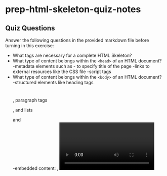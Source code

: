 # prep-html-skeleton-quiz-notes

## Quiz Questions

Answer the following questions in the provided markdown file before turning in this exercise:

- What tags are necessary for a complete HTML Skeleton?
  <!DOCTYPE html>
   <html>
    <head>
      <title></title>
    </head>
    <body>
    </body>
   </html>
- What type of content belongs within the `<head>` of an HTML document?
  -metadata elements such as <meta charset="UTF-8"> -<title></title> to specify title of the page
  -links to external resources like the CSS file
  -script tags
- What type of content belongs within the `<body>` of an HTML document?
  -structured elements like heading tags <h1></h1>, paragraph tags <p>, and lists <ol></ol> and <ul></ul>
  -embedded content: <img>, <video>, <audio>, <iframe>
  -forms and input elements: <form>, <input>, <textarea>
- Where must the `DOCTYPE` declaration appear in a valid HTML document?
  -above the <html></html> tags

## Notes

All student notes should be written here.

- What tags are necessary for a complete HTML Skeleton?
  <!DOCTYPE html>
   <html>
    <head>
    </head>
    <body>
    </body>
    <footer>
    </footer>
   </html>
- What type of content belongs within the `<head>` of an HTML document?
  -metadata elements such as <meta charset="UTF-8"> -<title></title> to specify title of the page
  -links to external resources like the CSS file
  -Script tags
- What type of content belongs within the `<body>` of an HTML document?
  -structured elements like heading tags <h1></h1>, paragraph tags <p>, and lists <ol></ol> and <ul></ul>
  -embedded content: <img>, <video>, <audio>, <iframe>
  -forms and input elements: <form>, <input>, <textarea>
- Where must the `DOCTYPE` declaration appear in a valid HTML document?
  above the <html></html> tags

How to write `Code Examples` in markdown

for JS:

```javascript
const data = 'Howdy';
```

for HTML:

```html
<div>
  <p>This is text content</p>
</div>
```

for CSS:

```css
div {
  width: 100%;
}
```
